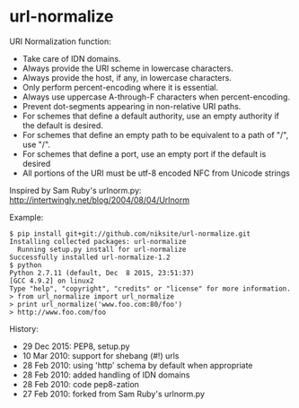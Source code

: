 url-normalize
=============

URI Normalization function:
   * Take care of IDN domains.
   * Always provide the URI scheme in lowercase characters.
   * Always provide the host, if any, in lowercase characters.
   * Only perform percent-encoding where it is essential.
   * Always use uppercase A-through-F characters when percent-encoding.
   * Prevent dot-segments appearing in non-relative URI paths.
   * For schemes that define a default authority, use an empty authority if the default is desired.
   * For schemes that define an empty path to be equivalent to a path of "/", use "/".
   * For schemes that define a port, use an empty port if the default is desired
   * All portions of the URI must be utf-8 encoded NFC from Unicode strings

Inspired by Sam Ruby's urlnorm.py: http://intertwingly.net/blog/2004/08/04/Urlnorm

Example:
```
$ pip install git+git://github.com/niksite/url-normalize.git
Installing collected packages: url-normalize
  Running setup.py install for url-normalize
Successfully installed url-normalize-1.2
$ python
Python 2.7.11 (default, Dec  8 2015, 23:51:37)
[GCC 4.9.2] on linux2
Type "help", "copyright", "credits" or "license" for more information.
> from url_normalize import url_normalize
> print url_normalize('www.foo.com:80/foo')
> http://www.foo.com/foo
```

History:
   * 29 Dec 2015: PEP8, setup.py
   * 10 Mar 2010: support for shebang (#!) urls
   * 28 Feb 2010: using 'http' schema by default when appropriate
   * 28 Feb 2010: added handling of IDN domains
   * 28 Feb 2010: code pep8-zation
   * 27 Feb 2010: forked from Sam Ruby's urlnorm.py

